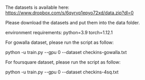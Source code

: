 The datasets is available here:  https://www.dropbox.com/s/6qyrvp1epyo72xd/data.zip?dl=0

Please download the datasets and put them into the data folder.

environment requirements:
python=3.9
torch=1.12.1

For gowalla dataset, please run the script as follow:

python -u train.py --gpu 0 --dataset checkins-gowalla.txt

For foursquare dataset, please run the script as follow:

python -u train.py --gpu 0 --dataset checkins-4sq.txt